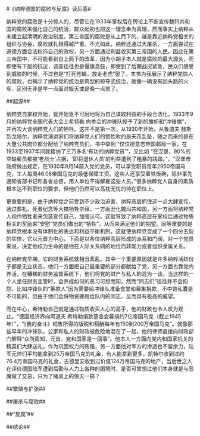 #《纳粹德国的腐败与反腐》读后感#

纳粹党的腐败是十分惊人的，尽管它在1933年掌权后在舆论上不断宣传魏玛共和国的腐败来强化自己的统治，群众起初也把这一理念奉为真理，然而事实上纳粹从未建立起清明的政治制度。第三帝国的腐败是从上而下的，越是靠近纳粹党相关的组织与协会，腐败就扎根得越严重。不光如此，纳粹还通过大屠杀，一方面尝试在道德方面合法粉饰自己的政权，另一方面通过利益收买第三帝国的人民。因此在第三帝国中，不可能看到自上而下的改革，因为小胡子本人就是腐败的最大源头，而即使有下层的抗议，调查往往也是偃旗息鼓，即使到了后期战况紧急，民众们感受到威胁的时候，不过也是“打死苍蝇，放走老虎”罢了。本书为我展示了纳粹党惊人的腐败，也揭示了纳粹党的统治是典型的掠夺式统治，就像一辆没有回头路的火车，区别无非是早一点面对毁灭或是晚一点罢了。

##起源##

纳粹党自掌权开始，就开始急不可耐地将为自己谋取利益的手段合法化，1933年9月的纳粹党全国代表大会上希特勒
向参会的冲锋队授予了新的旗帜和“冲锋旗”，并再次大谈纳粹党人们的牺牲。这并不是第一次，从1930年开始，从鲁道夫 赫斯 到戈培尔，纳粹党演讲家们将纳粹党人们的牺牲吹的是天花乱坠，随之而来的是在大量公共岗位都分配给了纳粹党员们，书中举例 “仅仅德意志帝国邮局一家，在1933至1937年间就接纳了三万多名‘有功的纳粹党员’”，又比如 “在汉堡，90%的空缺雇员都被‘老战士’占据，‘即将退休人员’的利益遭到了粗暴的践踏。”，“汉堡市政府做出规定，在1930年9月14前入党的党员，可以享受职员每年2950帝国马克，工人每周46.08帝国马克的最低保障工资。这些人还享受着铁饭碗，除非事先通知省部书记和各省总督，用人单位不得解雇这些人员。”很多纳粹党人自身的素质根本达不到职位的要求，但他们仍然可以高枕无忧的待在职位上。

更重要的是，由于纳粹党之前受到不少政治迫害，纳粹高层抓住这一点大肆宣传，通过葬礼、死者纪念等大搞牺牲崇拜，一方面丑化魏玛共和国，另一方面将纳粹党人视作牺牲者来包装宣传自己，加强认可。这就导致了纳粹高层在掌权后通过物质相关的奖励来“安慰”党员们做出的“牺牲”，从而来满足他们的期望。同等重要的是纳粹党根本没有体制化的表达和利益平衡机制，这就使纳粹党变成了一个四分五裂的实体，它以元首为中心，下面是以各位纳粹高层形成的派系和门阀，对一个党员来说，决定他权力生命的是他在人际关系网的地位而非能力或者组织隶属关系。

在纳粹党早期，它的财务系统就相当紊乱。其中一个重要原因就是许多纳粹活跃份子都是无业状态，他们一方面把自己最重要的部分都献给了党，另一方面也靠党内养活，在糟糕的财务监督系统下，他们将党的财产与私人的混为一谈。当这样的一个人坐任财务主管时，会养成如何的恶习可想而知。然而“同志们”往往并不会抱怨，比如冲锋队的“筹款人”因为需要给冲锋队准备食堂和募集捐款，不中饱私囊是不可能的，但由于他们会将物资挪用给队内的同志，反而具有极高的威望。

而在中心，希特勒自己就是通过物质收买人心的高手，他的财政也令人叹为观止。“德国经济界向阿道夫 希特勒捐款基金会募捐约7亿帝国马克（截止1945年）”，“《我的奋斗》销售所得的版税和稿酬每年有150到200万帝国马克”。就像那些早年的冲锋队，公家和私人的财政被危险地混在了一起，他的律师直接向财政部门解释“众所周知，元首，党和国家是一回事”。他本人一方面向党内和国家机关的精英们大肆送礼，作为巩固权力的贿赂，另一方面他对军方的渗透也不留余力，陆军元帅们平均能拿到25万帝国马克的礼金，有人能拿到更多，凯特尔收到过约76.4万帝国马克的礼金，古德里安收到过价值124万帝国马克的地产，当后世之人在评价德国陆军遭到后勤与人力上各种的困境时，是否可曾想过他们本身就是与恶魔做了交易，只为了赌桌上的惊天一掷？

##繁殖与扩张##

##屠杀与腐败##

##“反腐”##

##结论##